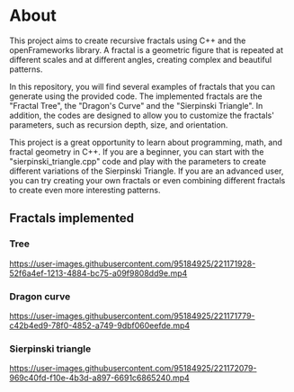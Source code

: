 # About
This project aims to create recursive fractals using C++ and the openFrameworks library. A fractal is a geometric figure that is repeated at different scales and at different angles, creating complex and beautiful patterns.

In this repository, you will find several examples of fractals that you can generate using the provided code. The implemented fractals are the "Fractal Tree", the "Dragon's Curve" and the "Sierpinski Triangle". In addition, the codes are designed to allow you to customize the fractals' parameters, such as recursion depth, size, and orientation.

This project is a great opportunity to learn about programming, math, and fractal geometry in C++. If you are a beginner, you can start with the "sierpinski_triangle.cpp" code and play with the parameters to create different variations of the Sierpinski Triangle. If you are an advanced user, you can try creating your own fractals or even combining different fractals to create even more interesting patterns.

## Fractals implemented

### Tree
https://user-images.githubusercontent.com/95184925/221171928-52f6a4ef-1213-4884-bc75-a09f9808dd9e.mp4

### Dragon curve
https://user-images.githubusercontent.com/95184925/221171779-c42b4ed9-78f0-4852-a749-9dbf060eefde.mp4

### Sierpinski triangle
https://user-images.githubusercontent.com/95184925/221172079-969c40fd-f10e-4b3d-a897-6691c6865240.mp4

